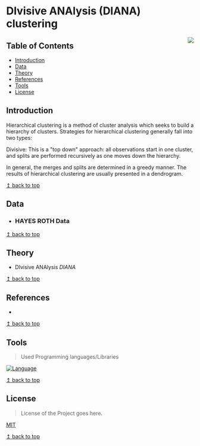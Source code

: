 # DIvisive ANAlysis (DIANA) clustering

<img src="https://raw.githubusercontent.com/Saikat2019/MY_README_TEMPLATE/master/README_RES/icon.jpeg" align="right" />



## Table of Contents
- [Introduction](#Introduction)
- [Data](#Data)
- [Theory](#Theory)
- [References](#References)
- [Tools](#Tools)
- [License](#License)

## Introduction

Hierarchical clustering is a method of cluster analysis which seeks to build a hierarchy of clusters. Strategies for hierarchical clustering generally fall into two types:

   Divisive: This is a "top down" approach: all observations start in one cluster, and splits are performed recursively as one moves down the hierarchy.

In general, the merges and splits are determined in a greedy manner. The results of hierarchical clustering are usually presented in a dendrogram.

[↥ back to top](#table-of-contents)

## Data  

- ### HAYES ROTH Data

[↥ back to top](#table-of-contents)

## Theory

- DIvisive ANAlysis *DIANA*

[↥ back to top](#table-of-contents)

## References

- 

[↥ back to top](#table-of-contents)

## Tools

> Used Programming languages/Libraries

[![Language](https://img.shields.io/badge/python-3.5-009900.svg)](https://docs.python.org/3/)

[↥ back to top](#table-of-contents)

## License

>License of the Project goes here.

[MIT](https://choosealicense.com/licenses/mit/)

[↥ back to top](#table-of-contents)

